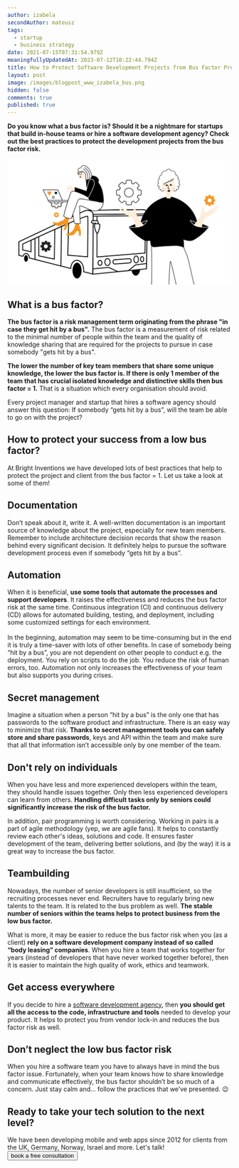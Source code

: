 ```yaml
---
author: izabela
secondAuthor: mateusz
tags:
  - startup
  - business strategy
date: 2021-07-15T07:31:54.979Z
meaningfullyUpdatedAt: 2023-07-12T10:22:44.794Z
title: How to Protect Software Development Projects from Bus Factor Problem
layout: post
image: /images/blogpost_www_izabela_bus.png
hidden: false
comments: true
published: true
---
```

**Do you know what a bus factor is? Should it be a nightmare for startups that build in-house teams or hire a software development agency? Check out the best practices to protect the development projects from the bus factor risk.**

![bus factor](../../static/images/blogpost_izabela_bus_in_post-01.png "")

## What is a bus factor?

**The bus factor is a risk management term originating from the phrase "in case they get hit by a bus".** The bus factor is a measurement of risk related to the minimal number of people within the team and the quality of knowledge sharing that are required for the projects to pursue in case somebody "gets hit by a bus". 

**The lower the number of key team members that share some unique knowledge, the lower the bus factor is. If there is only 1 member of the team that has crucial isolated knowledge and distinctive skills then bus factor = 1.** That is a situation which every organisation should avoid.

Every project manager and startup that hires a software agency should answer this question: If somebody “gets hit by a bus”, will the team be able to go on with the project?

## How to protect your success from a low bus factor? 

At Bright Inventions we have developed lots of best practices that help to protect the project and client from the bus factor = 1. Let us take a look at some of them! 

## Documentation

Don’t speak about it, write it. A well-written documentation is an important source of knowledge about the project, especially for new team members. Remember to include architecture decision records that show the reason behind every significant decision. It definitely helps to pursue the software development process even if somebody “gets hit by a bus”.

## Automation

When it is beneficial, **use some tools that automate the processes and support developers**. It raises the effectiveness and reduces the bus factor risk at the same time. Continuous integration (CI) and continuous delivery (CD) allows for automated building, testing, and deployment, including some customized settings for each environment.\
\
In the beginning, automation may seem to be time-consuming but in the end it is truly a time-saver with lots of other benefits. In case of somebody being “hit by a bus”, you are not dependent on other people to conduct e.g. the deployment. You rely on scripts to do the job. You reduce the risk of human errors, too. Automation not only increases the effectiveness of your team but also supports you during crises.

## Secret management

Imagine a situation when a person “hit by a bus” is the only one that has passwords to the software product and infrastructure. There is an easy way to minimize that risk. **Thanks to secret management tools you can safely store and share passwords**, keys and API within the team and make sure that all that information isn’t accessible only by one member of the team. 

<EbookDynamic sectionTitle='Check out other security best practices you should implement' ebookName='25-Tools-And-Extra-Tactics-For-App-Security-Ebook.pdf' ebookDescription='Find out what you should expect from your security team to ensure your product and company is secure. Download the free guide!' ebookImage='/images/cover_ebook_security.png' ebookAlt='ebook security cover' />

## Don't rely on individuals 

When you have less and more experienced developers within the team, they should handle issues together. Only then less experienced developers can learn from others. **Handling difficult tasks only by seniors could significantly increase the risk of the bus factor.**

In addition, pair programming is worth considering. Working in pairs is a part of agile methodology (yep, we are agile fans). It helps to constantly review each other's ideas, solutions and code. It ensures faster development of the team, delivering better solutions, and (by the way) it is a great way to increase the bus factor.

## Teambuilding

Nowadays, the number of senior developers is still insufficient, so the recruiting processes never end. Recruiters have to regularly bring new talents to the team. It is related to the bus problem as well. **The stable number of seniors within the teams helps to protect business from the low bus factor.**

What is more, it may be easier to reduce the bus factor risk when you (as a client) **rely on a software development company instead of so called “body leasing” companies**. When you hire a team that works together for years (instead of developers that have never worked together before), then it is easier to maintain the high quality of work, ethics and teamwork.   

## Get access everywhere 

If you decide to hire a [software development agency](/), then **you should get all the access to the code, infrastructure and tools** needed to develop your product. It helps to protect you from vendor lock-in and reduces the bus factor risk as well. 

## Don’t neglect the low bus factor risk

When you hire a software team you have to always have in mind the bus factor issue. Fortunately, when your team knows how to share knowledge and communicate effectively, the bus factor shouldn’t be so much of a concern. Just stay calm and… follow the practices that we’ve presented. 😉

<div className="block-button"><h2>Ready to take your tech solution to the next level?</h2><div>We have been developing mobile and web apps since 2012 for clients from the UK, Germany, Norway, Israel and more. Let's talk!</div><a href="/start-project"><button>book a free consultation</button></a></div>
